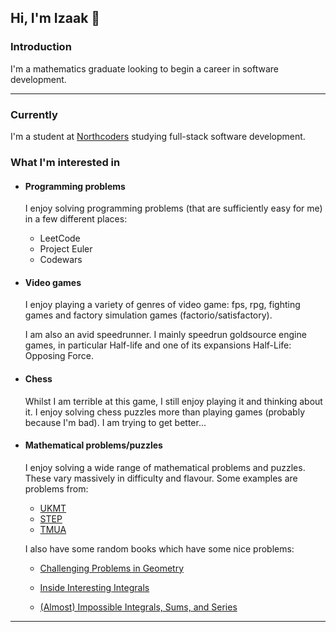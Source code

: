 ## Hi, I'm Izaak 👋

<!--
**IzaakGough/izaakgough** is a ✨ _special_ ✨ repository because its `README.md` (this file) appears on your GitHub profile.

Here are some ideas to get you started:

- 🔭 I’m currently working on ...
- 🌱 I’m currently learning ...
- 👯 I’m looking to collaborate on ...
- 🤔 I’m looking for help with ...
- 💬 Ask me about ...
- 📫 How to reach me: ...
- 😄 Pronouns: ...
- ⚡ Fun fact: ...
-->

### Introduction

I'm a mathematics graduate looking to begin a career in software development.

---

### Currently
I'm a student at [Northcoders](https://northcoders.com) studying full-stack software development.


### What I'm interested in 

- #### Programming problems

    I enjoy solving programming problems (that are sufficiently easy for me) in a few different places:
    
    - LeetCode
    - Project Euler
    - Codewars

- #### Video games
    I enjoy playing a variety of genres of video game: fps, rpg, fighting games and factory simulation games (factorio/satisfactory).

    I am also an avid speedrunner. I mainly speedrun goldsource engine games, in particular Half-life and one of its expansions Half-Life: Opposing Force.
    
- #### Chess
    Whilst I am terrible at this game, I still enjoy playing it and thinking about it. I enjoy solving chess puzzles more than playing games (probably because I'm bad). I am trying to get better...

- #### Mathematical problems/puzzles

    I enjoy solving a wide range of mathematical problems and puzzles. These vary massively in difficulty and flavour. Some examples are problems from: 
       
    -  [UKMT](https://ukmt.org.uk)
    - [STEP](https://www.maths.cam.ac.uk/undergrad/admissions/step) 
    - [TMUA](https://esat-tmua.ac.uk/about-the-tests/tmua-test/)
    
    I also have some random books which have some nice problems:

    - [Challenging Problems in Geometry](https://www.isinj.com/mt-usamo/Challenging%20Problems%20In%20Geometry%20Alfred%20Posamentier.pdf)

    - [Inside Interesting Integrals](https://galoisian.wordpress.com/wp-content/uploads/2018/11/undergraduate-lecture-notes-in-physics-paul-j-nahin-inside-interesting-integrals-2015-springer-1.pdf)
    
    - [(Almost) Impossible Integrals, Sums, and Series](https://faculty.ksu.edu.sa/sites/default/files/almost_impossible_integrals_sums_and_series_by_valean_cornel_ioan_z-lib.org_.pdf)

---

 